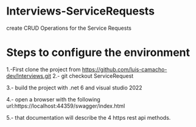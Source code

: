 # Interviews-ServiceRequests
create CRUD Operations for the Service Requests
# Steps to configure the environment
1.-First clone the project from 
https://github.com/luis-camacho-dev/Interviews.git
2.- git checkout ServiceRequest 

3.- build the project with .net 6 and visual studio 2022

4.- open a browser with the following url:https://localhost:44359/swagger/index.html

5.- that documentation will describe the 4 https rest api methods.